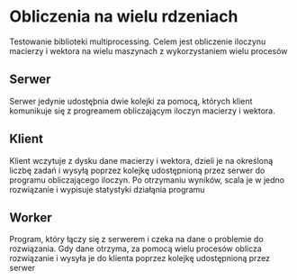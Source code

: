 # Obliczenia na wielu rdzeniach

Testowanie biblioteki multiprocessing. Celem jest obliczenie iloczynu macierzy i wektora na
wielu maszynach z wykorzystaniem wielu procesów
 

## Serwer

Serwer jedynie udostęþnia dwie kolejki za pomocą, 
których klient komunikuje się z progreamem obliczającym iloczyn macierzy i wektora.

## Klient

Klient wczytuje z dysku dane macierzy i wektora, dzieli je na określoną liczbę zadań i wysyłą poprzez kolejkę
udostępnioną przez serwer do programu obliczającego iloczyn. Po otrzymaniu wyników, scala je w jedno rozwiązanie
i wypisuje statystyki działąnia programu

## Worker

Program, który łączy się z serwerem i czeka na dane o problemie do rozwiązania. 
Gdy dane otrzyma, za pomocą wielu procesów oblicza rozwiązanie i wysyła je do klienta poprzez
kolejkę udostępnioną przez serwer